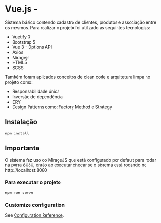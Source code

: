 # Vue.js -

Sistema básico contendo cadastro de clientes, produtos e associação entre os mesmos.
Para realizar o projeto foi utilizado as seguintes tecnologias:
- Vuetify 3
- Bootstrap 5
- Vue 3 - Options API
- Axios
- Miragejs
- HTML5
- SCSS

Também foram aplicados conceitos de clean code e arquitetura limpa no projeto como:

- Responsabilidade única
- Inversão de dependência
- DRY
- Design Patterns como: Factory Method e Strategy


## Instalação
```
npm install
```

## Importante
O sistema faz uso do MirageJS que está configurado por default para rodar na porta 8080, 
então ao executar checar se o sistema está rodando no http://localhost:8080

### Para executar o projeto
```
npm run serve
```


### Customize configuration
See [Configuration Reference](https://cli.vuejs.org/config/).

